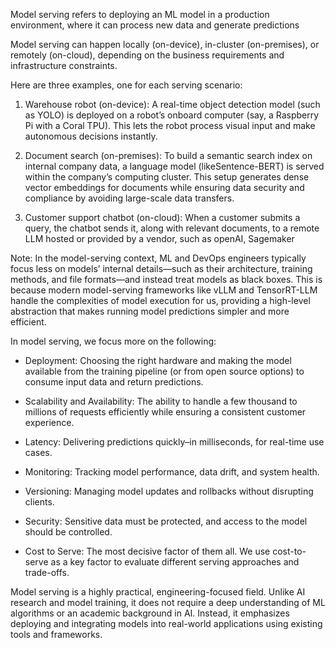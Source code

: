  Model serving refers to deploying an ML model in a production environment, where it can process new data and generate predictions

 Model serving can happen locally (on-device), in-cluster (on-premises), or remotely (on-cloud), depending on the business requirements and infrastructure constraints.

 Here are three examples, one for each serving scenario:

1.  Warehouse robot (on-device): A real-time object detection model (such as YOLO) is deployed on a robot’s onboard computer (say, a Raspberry Pi with a Coral TPU). This lets the robot process visual input and make autonomous decisions instantly.

2. Document search (on-premises): To build a semantic search index on internal company data, a language model (likeSentence-BERT) is served within the company’s computing cluster. This setup generates dense vector embeddings for documents while ensuring data security and compliance by avoiding large-scale data transfers.

3. Customer support chatbot (on-cloud): When a customer submits a query, the chatbot sends it, along with relevant documents, to a remote LLM hosted or provided by a vendor, such as openAI, Sagemaker


Note: In the model-serving context, ML and DevOps engineers typically focus less on models’ internal details—such as their architecture, training methods, and file formats—and instead treat models as black boxes. This is because modern model-serving frameworks like vLLM and TensorRT-LLM handle the complexities of model execution for us, providing a high-level abstraction that makes running model predictions simpler and more efficient.

In model serving, we focus more on the following:

- Deployment: Choosing the right hardware and making the model available from the training pipeline (or from open source options) to consume input data and return predictions.

- Scalability and Availability: The ability to handle a few thousand to millions of requests efficiently while ensuring a consistent customer experience.

- Latency: Delivering predictions quickly–in milliseconds, for real-time use cases.

- Monitoring: Tracking model performance, data drift, and system health.

- Versioning: Managing model updates and rollbacks without disrupting clients.

- Security: Sensitive data must be protected, and access to the model should be controlled.

- Cost to Serve: The most decisive factor of them all. We use cost-to-serve as a key factor to evaluate different serving approaches and trade-offs.

Model serving is a highly practical, engineering-focused field. Unlike AI research and model training, it does not require a deep understanding of ML algorithms or an academic background in AI. Instead, it emphasizes deploying and integrating models into real-world applications using existing tools and frameworks.
